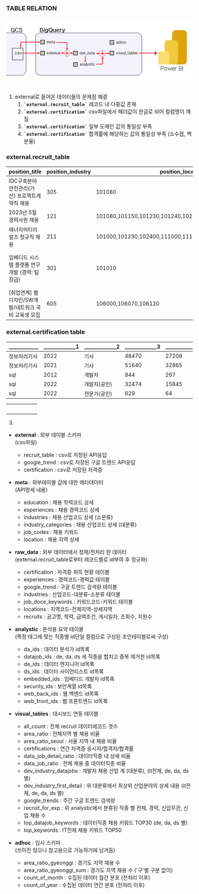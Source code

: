 ### TABLE RELATION
<left>![img1](/query/elt_flow.png)</left>

1. external로 들어온 데이터들의 문제점 해결
    1. **`` `external.recruit_table` ``** 레코드 내 다중값 존재
    1. **`` `external.certification` ``** csv파일에서 헤더값이 한글로 되어 컬럼명이 깨짐
    1. **`` `external.certification` ``** 일부 도메인 값의 통일성 부족
    1. **`` `external.certification` ``** 합격률에 해당하는 값의 통일성 부족 (소수점, 백분율)




### external.recruit_table
|position_title|position_industry|position_location|position_job_type|position_job_mid_code|position_industry_keyword_code|position_job_code_keyword_code|position_experience_level_code|position_experience_level_min|position_experience_level_max|position_required_education_level|keyword|salary|posting_timestamp|posting_date|expiration_timestamp|expiration_date|read_cnt|apply_cnt|
|-|-|-|-|-|-|-|-|-|-|-|-|-|-|-|-|-|-|-|
|IDC구축분야 안전관리(가산) 프로젝트계약직 채용|305|101080|2|22,2|999|154,2037,2048,154|2|3|0|0|null|99|1685494276|2023-05-31T09:51:16+0900|1703948400|2023-12-31T00:00:00+0900|0|0|
|2023년 5월 경력사원 채용|121|101080,101150,101230,101240,102000|1|2,18|999|90,127,167,2212,167|2|2|0|8|null|99|1685068573|2023-05-26T11:36:13+0900|1686099600|2023-06-07T10:00:00+0900|328|0|
|에너지머티리얼즈 정규직 채용|211|101000,101230,102400,111000,111020,111120,111150,111230|1|11,22,2,3,16,18,8,9|999|81,341,355,357,358,360,699,701,733,746,756,757,758,759,760,761,762,764,768,772,776,777,778,779,814,833,991,993,994,1001,1002,1004,1005,1006,1009,1010,1013,1015,1017,1018,1023,1028,1033,1046,1067,1138,1628,1754,1755,2052,2109,2160,2195,2196,2200,2203,2204,2208,2211,2212,2196,1046,1090,1113,1118,2204,...|3|0|0|6|null|99|1684889923|2023-05-24T09:58:43+0900|1686405600|2023-06-10T23:00:00+0900|5013|0|
|임베디드 시스템 플랫폼 연구개발 (경력: 팀장급)|301|101010|1|11,2|30113,30116,30118|100,128,139,166,174,182,204,205,206,235,246,1150,1203,128|2|7|0|8|소프트웨어개발,솔루션업체,시스템관리|99|1681295939|2023-04-12T19:38:59+0900|1685545199|2023-05-31T23:59:59+0900|194|10|
|[취업연계] 웹디자인/SW개발/네트워크 국비 교육생 모집|605|106000,106070,106120|12|11,22,2,14|60508|83,86,87,92,100,107,116,136,154,167,201,235,236,245,256,263,272,277,291,292,320,1005,1006,1022,1024,1032,1034,1089,1150,1153,1178,1203,1420,2020,2026,2040,2066,2071,2136,2140,2141,1005,1006,1022,1024,1032,1034,2196,1089,1150,1153,1178,1203,2020,2026,2040,2055,2066,2071,2136,2140,2178,83,86,87,92,104...|3|0|0|0|직업전문학교|0|1684389925|2023-05-18T15:05:25+0900|1685631599|2023-06-01T23:59:59+0900|472|0|

### external.certification table
|____________|_____________1|_____________2|_____________3|_____________4|_________|
|-|-|-|-|-|-|
|정보처리기사|2022|기사|48470|27208|0.561|
|정보처리기사|2021|기사|51640|32865|0.636|
|sql|2012|개발자|844|267|31.64|
|sql|2022|개발자(공인)|32474|15845|48.79|
|sql|2022|전문가(공인)|629|64|10.17|


|||||||
|-|-|-|-|-|-|
|||||||
|||||||
|||||||
|||||||
|||||||
  3. 

- **external** : 외부 테이블 스키마   
    (csv파일)
    - recruit_table : csv로 저장된 API응답
    - google_trend : csv로 저장된 구글 트렌드 API응답
    - certification : csv로 저장된 자격증 

- **meta** : 외부테이블 값에 대한 메타데이터   
    (API명세 내용)
    - education : 채용 학력코드 상세
    - experiences : 채용 경력코드 상세
    - industries : 채용 산업코드 상세 (소분류)
    - industry_categories : 채용 산업코드 상세 (대분류)
    - job_codes : 채용 키워드
    - location : 채용 지역 상세

- **raw_data** : 외부 데이터에서 정제/전처리 한 데이터   
    (external.recruit_table로부터 레코드별로 id부여 후 정규화)
    - certification : 자격증 취득 현황 테이블
    - experiences : 경력코드-경력값 테이블
    - google_trend : 구글 트렌드 검색량 테이블
    - industries : 산업코드-대분류-소분류 테이블
    - job_doce_keywords : 키워드코드-키워드 테이블
    - locations : 지역코드-전체지역-상세지역
    - recruits : 공고명, 학력, 급여조건, 게시일자, 조회수, 지원수

- **analystic** : 분석용 요약 테이블   
    (특정 태그에 맞는 직종별 id단일 컬럼으로 구성된 조인테이블로써 구성)
    - da_ids : 데이터 분석가 id목록
    - datajob_ids : de, da, ds 세 직종을 합치고 중복 제거한 id목록
    - de_ids : 데이터 엔지니어 id목록
    - ds_ids : 데이터 사이언티스트 id목록
    - embedded_ids : 임베디드 개발자 id목록
    - security_ids : 보안계열 id목록
    - web_back_ids : 웹 백엔드 id목록
    - web_front_ids : 웹 프론트엔드 id목록

- **visual_tables** : 대시보드 연동 테이블
    - all_count : 전체 recruit 데이터레코드 갯수
    - area_ratio : 전체지역 별 채용 비율
    - area_ratio_seoul : 서울 지역 내 채용 비율
    - certifications : 연간 자격증 응시자/합격자/합격률
    - data_job_detail_ratio : 데이터직종 내 상세 비율
    - data_job_ratio : 전체 채용 중 데이터직종 비율
    - dev_industry_datajobs : 개발자 채용 산업 계 (대분류), (it전체, de, da, ds 별)
    - dev_industry_first_detail : 위 대분류에서 최상위 산업분야의 상세 내용 (it전체, de, da, ds 별)
    - google_trends : 주간 구글 트렌드 검색량
    - recruit_for_exp : 위 analystic에서 분류된 직종 별 전체, 경력, 신입무관, 신입 채용 수
    - top_datajob_keywords : 데이터직종 채용 키워드 TOP30 (de, da, ds 별)
    - top_keywords : IT전체 채용 키워드 TOP50

- **adhoc** : 임시 스키마   
    (쓰이진 않으나 참고용으로 가능하기에 남겨둠)
    - area_ratio_gyeonggi : 경기도 지역 채용 수
    - area_ratio_gyeonggi_sum : 경기도 지역 채용 수 ('구'별 구분 없이)
    - count_of_month : 수집된 데이터 월간 분포 (전처리 이후)
    - count_of_year : 수집된 데이터 연간 분포 (전처리 이후)
